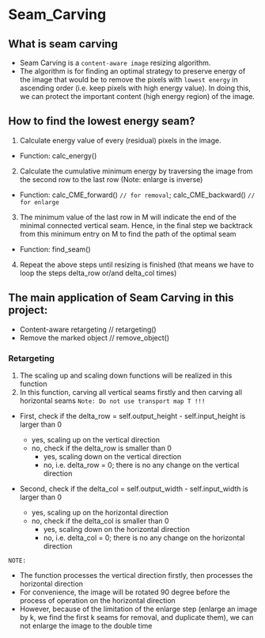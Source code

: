 # Seam_Carving
## What is seam carving
* Seam Carving is a `content-aware image` resizing algorithm. 
* The algorithm is for finding an optimal strategy to preserve energy of the image that would be to remove the pixels with `lowest energy` in ascending order (i.e. keep pixels with high energy value). In doing this, we can protect the important content (high energy region) of the image.

## How to find the lowest energy seam?
1. Calculate energy value of every (residual) pixels in the image. 
  * Function: calc_energy()

2. Calculate the cumulative minimum energy by traversing the image from the second row to the last row (Note: enlarge is inverse)
  * Function: calc_CME_forward() `// for removal`; calc_CME_backward() `// for enlarge`

3. The minimum value of the last row in M will indicate the end of the minimal connected vertical seam. Hence, in the final step we backtrack from this minimum entry on M to find the path of the optimal seam 
  * Function: find_seam()

4. Repeat the above steps until resizing is finished (that means we have to loop the steps delta_row or/and delta_col times)

## The main application of Seam Carving in this project:
* Content-aware retargeting // retargeting()
* Remove the marked object //  remove_object()

### Retargeting
1. The scaling up and scaling down functions will be realized in this function
2. In this function, carving all vertical seams firstly and then carving all horizontal seams
`Note: Do not use transport map T !!!`

* First, check if the delta_row = self.output_height - self.input_height is larger than 0
  * yes, scaling up on the vertical direction
  * no, check if the delta_row is smaller than 0
    * yes, scaling down on the vertical direction
    * no, i.e. delta_row = 0; there is no any change on the vertical direction

* Second, check if the delta_col = self.output_width - self.input_width is larger than 0
  * yes, scaling up on the horizontal direction
  * no, check if the delta_col is smaller than 0
    * yes, scaling down on the horizontal direction
    * no, i.e. delta_col = 0; there is no any change on the horizontal direction
    
`NOTE:`
* The function processes the vertical direction firstly, then processes the horizontal direction
* For convenience, the image will be rotated 90 degree before the process of operation on the horizontal direction
* However, because of the limitation of the enlarge step (enlarge an image by k, we find the first k seams for removal, and duplicate them), we can not enlarge the image to the double time 
